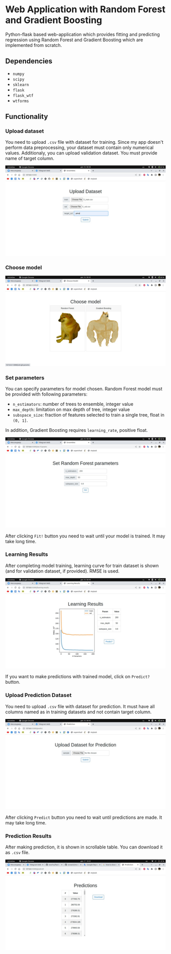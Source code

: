 # Web Application with Random Forest and Gradient Boosting

Python-flask based web-application which provides fitting and predicting regression using Random Forest and Gradient Boosting which are implemented from scratch.

## Dependencies

- `numpy`
- `scipy`
- `sklearn`
- `flask`
- `flask_wtf`
- `wtforms`

## Functionality

### Upload dataset

You need to upload `.csv` file with dataset for training. Since my app doesn't perform data preprocessing, your dataset must contain only numerical values. Additionaly, you can upload validation dataset. You must provide name of target column.

![page1](src/app-demo/p1.jpg)

### Choose model

![page2](src/app-demo/p2.jpg)

### Set parameters

You can specify parameters for model chosen. Random Forest model must be provided with following parameters:

- `n_estimators`: number of trees to ensemble, integer value
- `max_depth`: limitation on max depth of tree, integer value
- `subspace_size`: fraction of features selected to train a single tree, float in `(0, 1]`.

In addition, Gradient Boosting requires `learning_rate`, positive float.

![page3](src/app-demo/p3.jpg)

After clicking `Fit!` button you need to wait until your model is trained. It may take long time.

### Learning Results

After completing model training, learning curve for train dataset is shown (and for validation dataset, if provided). RMSE is used. 

![page4](src/app-demo/p4.jpg)

If you want to make predictions with trained model, click on `Predict?` button.

### Upload Prediction Dataset

You need to upload `.csv` file with dataset for prediction. It must have all columns named as in training datasets and not contain target column.

![page5](src/app-demo/p5.jpg)

After clicking `Predict` button you need to wait until predictions are made. It may take long time.

### Prediction Results

After making prediction, it is shown in scrollable table. You can download it as `.csv` file.

![page6](src/app-demo/p6.jpg)